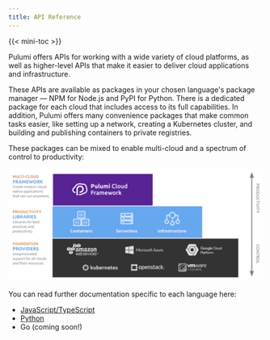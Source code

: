 ```yaml
---
title: API Reference
---
```


{{< mini-toc >}}

Pulumi offers APIs for working with a wide variety of cloud platforms, as well
as higher-level APIs that make it easier to deliver cloud applications and
infrastructure.

These APIs are available as packages in your chosen language's package manager
&mdash; NPM for Node.js and PyPI for Python. There is a dedicated package for
each cloud that includes access to its full capabilities. In addition, Pulumi
offers many convenience packages that make common tasks easier, like setting
up a network, creating a Kubernetes cluster, and building and publishing containers
to private registries.

These packages can be mixed to enable multi-cloud and a spectrum of control to productivity:

![Pulumi Library Architecture](/images/reference/pkg-arch-layers.png)

You can read further documentation specific to each language here:
* [JavaScript/TypeScript](nodejs)
* [Python](python)
* Go (coming soon!)
